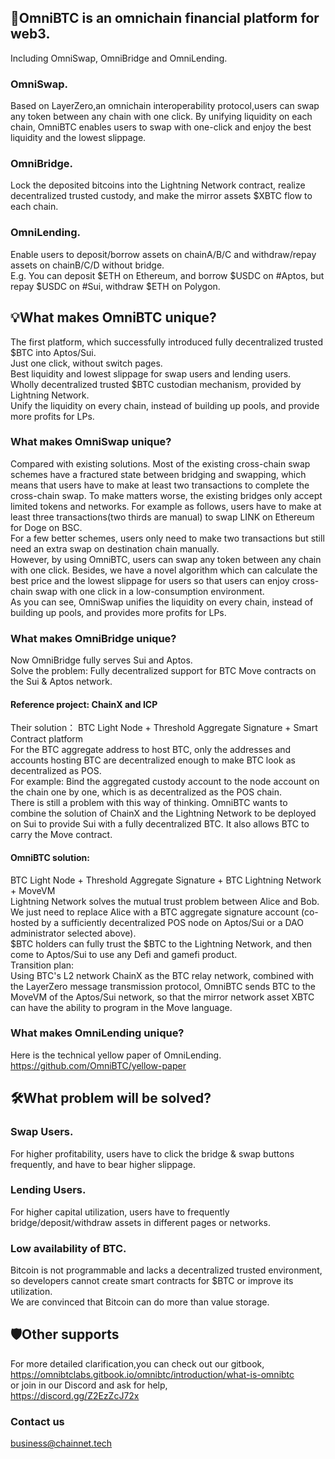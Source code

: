 ## 🎇OmniBTC is an omnichain financial platform for web3.
  Including OmniSwap, OmniBridge and OmniLending.  
   
### OmniSwap.
  Based on LayerZero,an omnichain interoperability protocol,users can swap any token between any chain with one click. By unifying liquidity on each chain, OmniBTC enables users to swap with one-click and enjoy the best liquidity and the lowest slippage. 

### OmniBridge.
  Lock the deposited bitcoins into the Lightning Network contract, realize decentralized trusted custody, and make the mirror assets $XBTC flow to each chain.

### OmniLending.
  Enable users to deposit/borrow assets on chainA/B/C and withdraw/repay assets on chainB/C/D without bridge.  
  E.g. You can deposit $ETH on Ethereum, and borrow $USDC on #Aptos, but repay $USDC on #Sui, withdraw $ETH on Polygon.

## 💡What makes OmniBTC unique?
  The first platform, which successfully introduced fully decentralized trusted $BTC into Aptos/Sui.  
  Just one click, without switch pages.  
  Best liquidity and lowest slippage for swap users and lending users.  
  Wholly decentralized trusted $BTC custodian mechanism, provided by Lightning Network.  
  Unify the liquidity on every chain, instead of building up pools, and provide more profits for LPs.  
  
  ### What makes OmniSwap unique?
  Compared with existing solutions. Most of the existing cross-chain swap schemes have a fractured state between bridging and swapping, which means that users have to make at least two transactions to complete the cross-chain swap. To make matters worse, the existing bridges only accept limited tokens and networks. For example as follows, users have to make at least three transactions(two thirds are manual) to swap LINK on Ethereum for Doge on BSC.  
  For a few better schemes, users only need to make two transactions but still need an extra swap on destination chain manually.  
  However, by using OmniBTC, users can swap any token between any chain with one click. Besides, we have a novel algorithm which can calculate the best price and the lowest slippage for users so that users can enjoy cross-chain swap with one click in a low-consumption environment.  
  As you can see, OmniSwap unifies the liquidity on every chain, instead of building up pools, and provides more profits for LPs.  
  
  ### What makes OmniBridge unique?
  Now OmniBridge fully serves Sui and Aptos.  
  Solve the problem: Fully decentralized support for BTC Move contracts on the Sui & Aptos network.
  #### Reference project: ChainX and ICP​
  Their solution： BTC Light Node + Threshold Aggregate Signature + Smart Contract platform  
  For the BTC aggregate address to host BTC, only the addresses and accounts hosting BTC are decentralized enough to make BTC look as decentralized as POS.   
  For example: Bind the aggregated custody account to the node account on the chain one by one, which is as decentralized as the POS chain.  
  There is still a problem with this way of thinking. OmniBTC wants to combine the solution of ChainX and the Lightning Network to be deployed on Sui to provide Sui with a fully decentralized BTC. It also allows BTC to carry the Move contract.  
  #### OmniBTC solution:
  BTC Light Node + Threshold Aggregate Signature + BTC Lightning Network + MoveVM  
  Lightning Network solves the mutual trust problem between Alice and Bob.  
  We just need to replace Alice with a BTC aggregate signature account (co-hosted by a sufficiently decentralized POS node on Aptos/Sui or a DAO administrator selected above).  
  $BTC holders can fully trust the $BTC to the Lightning Network, and then come to Aptos/Sui to use any Defi and gamefi product.  
  Transition plan:  
  Using BTC's L2 network ChainX as the BTC relay network, combined with the LayerZero message transmission protocol, OmniBTC sends BTC to the MoveVM of the Aptos/Sui network, so that the mirror network asset XBTC can have the ability to program in the Move language.  
  
  ### What makes OmniLending unique?
  Here is the technical yellow paper of OmniLending.  
  https://github.com/OmniBTC/yellow-paper

## 🛠What problem will be solved?
### Swap Users. 
  For higher profitability, users have to click the bridge & swap buttons frequently, and have to bear higher slippage.
  
### Lending Users. 
  For higher capital utilization, users have to frequently bridge/deposit/withdraw assets in different pages or networks.
  
### Low availability of BTC.
  Bitcoin is not programmable and lacks a decentralized trusted environment, so developers cannot create smart contracts for $BTC or improve its utilization.   
  We are convinced that Bitcoin can do more than value storage.


## 🛡Other supports
   For more detailed clarification,you can check out our gitbook,  
   https://omnibtclabs.gitbook.io/omnibtc/introduction/what-is-omnibtc  
   or join in our Discord and ask for help,  
   https://discord.gg/Z2EzZcJ72x  
  ### Contact us
  business@chainnet.tech
